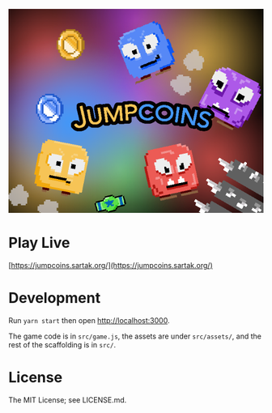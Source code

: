 [![Jumpcoins](https://github.com/sartak/jumpcoins/blob/master/src/assets/ld-cover.png?raw=true)](https://jumpcoins.sartak.org/)

# Play Live

[https://jumpcoins.sartak.org/](https://jumpcoins.sartak.org/)

# Development

Run `yarn start` then open [http://localhost:3000](http://localhost:3000).

The game code is in `src/game.js`, the assets are under `src/assets/`, and
the rest of the scaffolding is in `src/`.

# License

The MIT License; see LICENSE.md.

